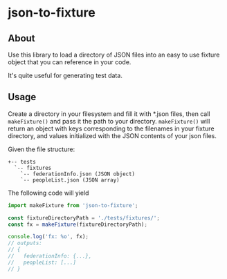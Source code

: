 # json-to-fixture

## About

Use this library to load a directory of JSON files into an easy to use fixture object
that you can reference in your code.

It's quite useful for generating test data.

## Usage

Create a directory in your filesystem and fill it with *.json files, then call `makeFixture()`
and pass it the path to your directory. `makeFixture()` will return an object with keys corresponding
to the filenames in your fixture directory, and values initialized with the JSON contents of
your json files.

Given the file structure:
```
+-- tests
  `-- fixtures
    `-- federationInfo.json (JSON object)
    `-- peopleList.json (JSON array)
```

The following code will yield
```js
import makeFixture from 'json-to-fixture';

const fixtureDirectoryPath = './tests/fixtures/';
const fx = makeFixture(fixtureDirectoryPath);

console.log('fx: %o', fx);
// outputs:
// {
//   federationInfo: {...},
//   peopleList: [...]
// }

```
